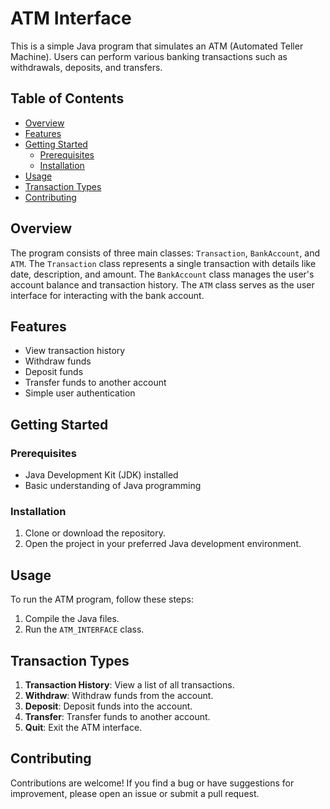 # ATM Interface

This is a simple Java program that simulates an ATM (Automated Teller Machine). Users can perform various banking transactions such as withdrawals, deposits, and transfers.

## Table of Contents

- [Overview](#overview)
- [Features](#features)
- [Getting Started](#getting-started)
  - [Prerequisites](#prerequisites)
  - [Installation](#installation)
- [Usage](#usage)
- [Transaction Types](#transaction-types)
- [Contributing](#contributing)

## Overview

The program consists of three main classes: `Transaction`, `BankAccount`, and `ATM`. The `Transaction` class represents a single transaction with details like date, description, and amount. The `BankAccount` class manages the user's account balance and transaction history. The `ATM` class serves as the user interface for interacting with the bank account.

## Features

- View transaction history
- Withdraw funds
- Deposit funds
- Transfer funds to another account
- Simple user authentication

## Getting Started

### Prerequisites

- Java Development Kit (JDK) installed
- Basic understanding of Java programming

### Installation

1. Clone or download the repository.
2. Open the project in your preferred Java development environment.

## Usage

To run the ATM program, follow these steps:

1. Compile the Java files.
2. Run the `ATM_INTERFACE` class.


## Transaction Types

1. **Transaction History**: View a list of all transactions.
2. **Withdraw**: Withdraw funds from the account.
3. **Deposit**: Deposit funds into the account.
4. **Transfer**: Transfer funds to another account.
5. **Quit**: Exit the ATM interface.

## Contributing

Contributions are welcome! If you find a bug or have suggestions for improvement, please open an issue or submit a pull request.
